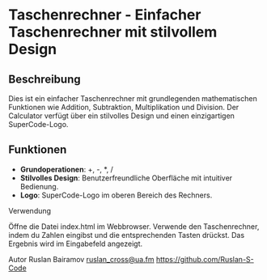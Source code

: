 # Taschenrechner - Einfacher Taschenrechner mit stilvollem Design

## Beschreibung

Dies ist ein einfacher Taschenrechner mit grundlegenden mathematischen Funktionen wie Addition, Subtraktion, Multiplikation und Division. Der Calculator verfügt über ein stilvolles Design und einen einzigartigen SuperCode-Logo.

## Funktionen

- **Grundoperationen**: +, -, \*, /
- **Stilvolles Design**: Benutzerfreundliche Oberfläche mit intuitiver Bedienung.
- **Logo**: SuperCode-Logo im oberen Bereich des Rechners.

Verwendung

Öffne die Datei index.html im Webbrowser.
Verwende den Taschenrechner, indem du Zahlen eingibst und die entsprechenden Tasten drückst.
Das Ergebnis wird im Eingabefeld angezeigt.

Autor
Ruslan Bairamov
ruslan_cross@ua.fm
https://github.com/Ruslan-S-Code
